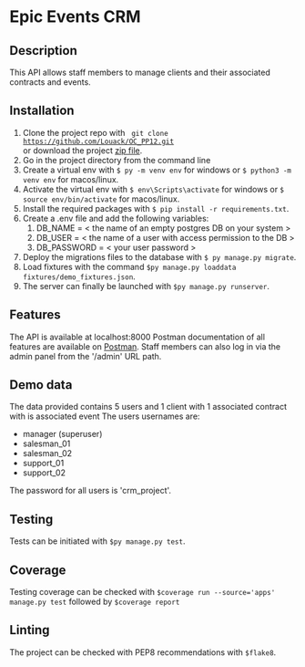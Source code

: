 # Epic Events CRM

## Description

This API allows staff members to manage clients and their associated contracts and events.

## Installation

1. Clone the project repo with <code> git clone https://github.com/Louack/OC_PP12.git </code> or download the project [zip file](https://github.com/Louack/OC_PP12/archive/refs/heads/master.zip).
2. Go in the project directory from the command line
3. Create a virtual env with `$ py -m venv env` for windows or `$ python3 -m venv env` for macos/linux.
4. Activate the virtual env with `$ env\Scripts\activate` for windows or `$ source env/bin/activate` for macos/linux.
5. Install the required packages with `$ pip install -r requirements.txt`.
6. Create a .env file and add the following variables:
   1. DB_NAME = < the name of an empty postgres DB on your system >
   2. DB_USER = < the name of a user with access permission to the DB >
   3. DB_PASSWORD = < your user password >
7. Deploy the migrations files to the database with `$ py manage.py migrate`.
8. Load fixtures with the command `$py manage.py loaddata fixtures/demo_fixtures.json`.
9. The server can finally be launched with `$py manage.py runserver`.

## Features

The API is available at localhost:8000
Postman documentation of all features are available on [Postman](https://documenter.getpostman.com/view/17143964/UV5TFedC).
Staff members can also log in via the admin panel from the '/admin' URL path.

## Demo data

The data provided contains 5 users and 1 client with 1 associated contract with is associated event
The users usernames are:
- manager (superuser)
- salesman_01
- salesman_02
- support_01
- support_02

The password for all users is 'crm_project'.

## Testing

Tests can be initiated with `$py manage.py test`.

## Coverage

Testing coverage can be checked with `$coverage run --source='apps' manage.py test` followed by `$coverage report` 

## Linting

The project can be checked with PEP8 recommendations with `$flake8`.
